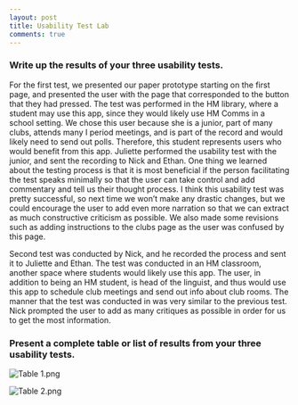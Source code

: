 ```yaml
---
layout: post
title: Usability Test Lab
comments: true
---
```

### Write up the results of your three usability tests.

For the first test, we presented our paper prototype starting on the first page, and presented the user with the page that corresponded to the button that they had pressed. The test was performed in the HM library, where a student may use this app, since they would likely use HM Comms in a school setting. We chose this user because she is a junior, part of many clubs, attends many I period meetings, and is part of the record and would likely need to send out polls. Therefore, this student represents users who would benefit from this app. Juliette performed the usability test with the junior, and sent the recording to Nick and Ethan. One thing we learned about the testing process is that it is most beneficial if the person facilitating the test speaks minimally so that the user can take control and add commentary and tell us their thought process. I think this usability test was pretty successful, so next time we won’t make any drastic changes, but we could encourage the user to add even more narration so that we can extract as much constructive criticism as possible. We also made some revisions such as adding instructions to the clubs page as the user was confused by this page. 

 Second test was conducted by Nick, and he recorded the process and sent it to Juliette and Ethan. The test was conducted in an HM classroom, another space where students would likely use this app. The user, in addition to being an HM student, is head of the linguist, and thus would use this app to schedule club meetings and send out info about club rooms. The manner that the test was conducted in was very similar to the previous test. Nick prompted the user to add as many critiques as possible in order for us to get the most information. 
###  Present a complete table or list of results from your three usability tests.


![Table 1.png](https://github.com/EthanNickJuliette/EthanNickJuliette.github.io/blob/master/Table%201.png)

![Table 2.png](https://github.com/EthanNickJuliette/EthanNickJuliette.github.io/blob/master/Table%202.png)

